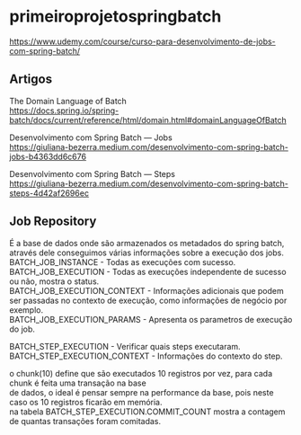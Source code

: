 # primeiroprojetospringbatch
https://www.udemy.com/course/curso-para-desenvolvimento-de-jobs-com-spring-batch/  

## Artigos  

The Domain Language of Batch  
https://docs.spring.io/spring-batch/docs/current/reference/html/domain.html#domainLanguageOfBatch  

Desenvolvimento com Spring Batch — Jobs  
https://giuliana-bezerra.medium.com/desenvolvimento-com-spring-batch-jobs-b4363dd6c676  

Desenvolvimento com Spring Batch — Steps  
https://giuliana-bezerra.medium.com/desenvolvimento-com-spring-batch-steps-4d42af2696ec  


## Job Repository  
É a base de dados onde são armazenados os metadados do spring batch,   
através dele conseguimos várias informações sobre a execução dos jobs.  
BATCH_JOB_INSTANCE - Todas as execuções com sucesso.  
BATCH_JOB_EXECUTION - Todas as execuções independente de sucesso ou não, mostra o status.  
BATCH_JOB_EXECUTION_CONTEXT - Informações adicionais que podem ser passadas no contexto de execução, como informações de negócio por exemplo.  
BATCH_JOB_EXECUTION_PARAMS - Apresenta os parametros de execução do job.  

BATCH_STEP_EXECUTION - Verificar quais steps executaram.  
BATCH_STEP_EXECUTION_CONTEXT - Informações do contexto do step.  

o chunk(10) define que são executados 10 registros por vez, para cada chunk é feita uma transação na base  
de dados, o ideal é pensar sempre na performance da base, pois neste caso os 10 registros ficarão em memória.  
na tabela BATCH_STEP_EXECUTION.COMMIT_COUNT mostra a contagem de quantas transações foram comitadas.  
